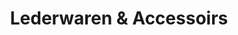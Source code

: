 ---
title: "Lederwaren & Accessoirs"
url: /fuerstenfeldbruck/lederwaren-und-accessoirs/
shop: Taschen & Koffer
---